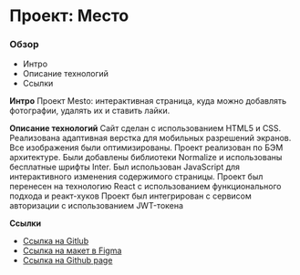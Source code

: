 # Проект: Место

### Обзор
* Интро
* Описание технологий
* Ссылки

**Интро**
Проект Mesto: интерактивная страница, куда можно добавлять фотографии, удалять их и ставить лайки.

**Описание технологий**
 Сайт сделан с использованием HTML5 и CSS. Реализована адаптивная верстка для мобильных разрешений экранов.
 Все изображения были оптимизированы. Проект реализован по БЭМ архитектуре. Были добавлены библиотеки Normalize и использованы бесплатные шрифты Inter. Был использован JavaScript для интерактивного изменения содержимого страницы.
 Проект был перенесен на технологию React с использованием функционального подхода и реакт-хуков
 Проект был интегрирован с сервисом авторизации с использованием JWT-токена 

**Ссылки**
* [Ссылка на Gitlub](https://github.com/FialkaLesnaya/react-mesto-auth)
* [Ссылка на макет в Figma](https://www.figma.com/file/2cn9N9jSkmxD84oJik7xL7/JavaScript.-Sprint-4?node-id=0%3A1)
* [Ссылка на Github page](https://fialkalesnaya.github.io/mesto-react-auth/)
